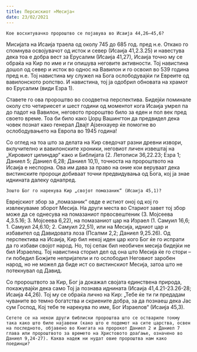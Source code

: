 ```yaml
---
title: Персискиот »Месија« 
date: 23/02/2021
---
```


`Кое восхитувачко пророштво се појавува во Исаија 44,26–45,6?`

Мисијата на Исаија траела од околу 745 до 685 год. пред н.е. Откако го спомнува освојувачот од исток и север (Исаија 41,2.3.25) и навестува дека тоа е добра вест за Ерусалим (Исаија 41,27), Исаија точно му се обраќа на Кир по име и ги опишува неговите активности. Тој навистина дошол од север и исток во однос на Вавилон и го освоил во 539 година пред н.е. Тој навистина му служел на Бога ослободувајќи ги Евреите од вавилонското ропство. И навистина, тој ја одобрил обновата на храмот во Ерусалим (види Езра 1).

Ставете го ова пророштво во соодветна перспектива. Бидејќи поминале околу сто четириесет и шест години од моментот кога Исаија умрел па до падот на Вавилон, неговото пророштво било за еден и пол век пред своето време. Тоа би било како Џорџ Вашингтон да предвидел дека човек познат како генерал Двајт Ајзенхауер ќе помогне во ослободувањето на Европа во 1945 година!

Со оглед на тоа што за делата на Кир сведочат разни древни извори, вклучително и вавилонските хроники, неговиот личен извештај на „Кировиот цилиндар“ како и Библијата (2. Летописи 36,22.23; Езра 1; Даниел 5; Даниел 6,28; Даниел 10,1), точноста на пророштвото на Исаија е неспорна. Ова им дава за право на оние кои веруваат дека вистинските пророци добиваат точни предвидувања од Бога, кој ја знае иднината далеку однапред.

`Зошто Бог го нарекува Кир „својот помазаник“ (Исаија 45,1)?`

Еврејскиот збор за „помазаник“ овде е истиот оној од кој го извлекуваме зборот Месија. На други места во Стариот завет тој збор може да се однесува на помазаниот првосвештеник (3. Мојсеева 4,3.5.16; 3. Мојсеева 6,22), на помазаниот цар на Израел (1. Самуил 16,6; 1. Самуил 24,6.10; 2. Самуил 22,51), или на Месија, идниот цар и избавител од Давидовата лоза (Псалми 2,2; Даниел 9,25.26). Од перспектива на Исаија, Кир бил некој иден цар кого Бог ќе го испрати да го избави својот народ. Но, тој сепак бил необичен месија бидејќи не бил Израелец. Тој навистина сторил дел од она што Месија ќе го стори – ги победил Божјите непријатели и го ослободил Неговиот заробен народ, но не можел да биде ист со вистинскиот Месија, затоа што не потекнувал од Давид.

Со пророштвото за Кир, Бог ја докажал својата единствена природа, покажувајќи дека само Тој ја познава иднината (Исаија 41,4.21-23.26-28; Исаија 44,26). Тој му се обраќа лично на Кир: „Тебе ќе ти ги предадам чуваните во темно богатства и скриените добра, за да познаеш дека Јас сум Господ, Кој тебе те нарекува по име, Бог Израелов“ (Исаија 45,3).

`Сетете се на некои други библиски пророштва што се оствариле токму така како што биле најавени (како што е подемот на сите царства, освен на последното, објавено во Книгата на пророкот Даниел 2 и Даниел 7 глава или пророштвото за времето на Христовото доаѓање, означено во Даниел 9,24-27). Каква надеж ни нудат овие пророштва нам како поединци?`